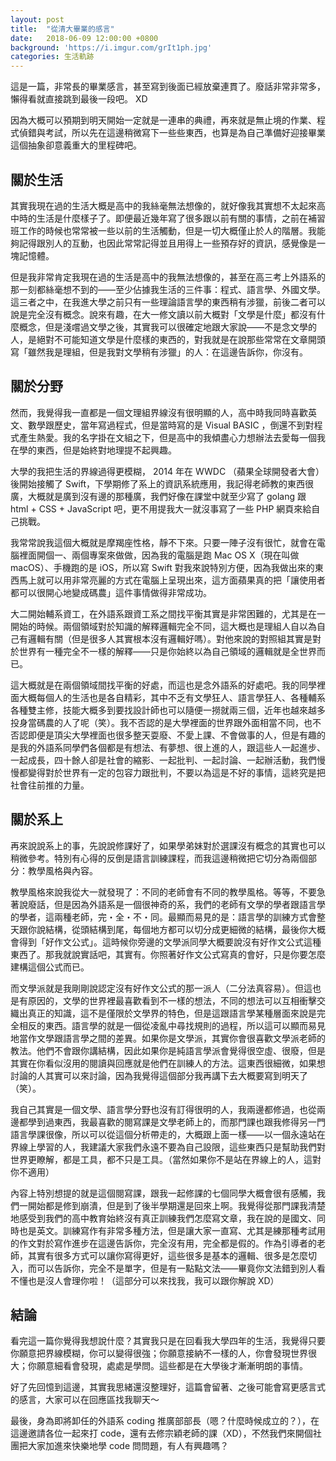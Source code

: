 ```yaml
---
layout: post
title:  "從清大畢業的感言"
date:   2018-06-09 12:00:00 +0800
background: 'https://i.imgur.com/grIt1ph.jpg'
categories: 生活軌跡
---
```


這是一篇，非常長的畢業感言，甚至寫到後面已經放棄連貫了。廢話非常非常多，懶得看就直接跳到最後一段吧。 XD

因為大概可以預期到明天開始一定就是一連串的典禮，再來就是無止境的作業、程式偵錯與考試，所以先在這邊稍微寫下一些些東西，也算是為自己準備好迎接畢業這個抽象卻意義重大的里程碑吧。

## 關於生活

其實我現在過的生活大概是高中的我絲毫無法想像的，就好像我其實想不太起來高中時的生活是什麼樣子了。即便最近幾年寫了很多跟以前有關的事情，之前在補習班工作的時候也常常被一些以前的生活觸動，但是一切大概僅止於人的階層。我能夠記得跟別人的互動，也因此常常記得並且用得上一些預存好的資訊，感覺像是一塊記憶體。

但是我非常肯定我現在過的生活是高中的我無法想像的，甚至在高三考上外語系的那一刻都絲毫想不到的——至少佔據我生活的三件事：程式、語言學、外國文學。這三者之中，在我進大學之前只有一些理論語言學的東西稍有涉獵，前後二者可以說是完全沒有概念。說來有趣，在大一修文讀以前大概對「文學是什麼」都沒有什麼概念，但是淺嚐過文學之後，其實我可以很確定地跟大家說——不是念文學的人，是絕對不可能知道文學是什麼樣的東西的，對我就是在說那些常常在文章開頭寫「雖然我是理組，但是我對文學稍有涉獵」的人：在這邊告訴你，你沒有。

## 關於分野

然而，我覺得我一直都是一個文理組界線沒有很明顯的人，高中時我同時喜歡英文、數學跟歷史，當年寫過程式，但是當時寫的是 Visual BASIC  ，倒還不到對程式產生熱愛。我的名字掛在文組之下，但是高中的我傾盡心力想辦法去愛每一個我在學的東西，但是始終對地理提不起興趣。

大學的我把生活的界線過得更模糊， 2014 年在 WWDC （蘋果全球開發者大會）後開始接觸了  Swift，下學期修了系上的資訊系統應用，我記得老師教的東西很廣，大概就是廣到沒有邊的那種廣，我們好像在課堂中就至少寫了 golang 跟  html + CSS + JavaScript 吧，更不用提我大一就沒事寫了一些 PHP 網頁來給自己挑戰。

我常常說我這個大概就是摩羯座性格，靜不下來。只要一陣子沒有很忙，就會在電腦裡面開個一、兩個專案來做做，因為我的電腦是跑 Mac OS X（現在叫做  macOS）、手機跑的是 iOS，所以寫 Swift  對我來說特別方便，因為我做出來的東西馬上就可以用非常亮麗的方式在電腦上呈現出來，這方面蘋果真的把「讓使用者都可以很開心地變成碼農」這件事情做得非常成功。

大二開始輔系資工，在外語系跟資工系之間找平衡其實是非常困難的，尤其是在一開始的時候。兩個領域對於知識的解釋邏輯完全不同，這大概也是理組人自以為自己有邏輯有關（但是很多人其實根本沒有邏輯好嗎）。對他來說的對照組其實是對於世界有一種完全不一樣的解釋——只是你始終以為自己領域的邏輯就是全世界而已。

這大概就是在兩個領域間找平衡的好處，而這也是念外語系的好處吧。我的同學裡面大概每個人的生活也是各自精彩，其中不乏有文學狂人、語言學狂人、各種輔系各種雙主修，技能大概多到要找設計師也可以隨便一撈就兩三個，近年也越來越多投身當碼農的人了呢（笑）。我不否認的是大學裡面的世界跟外面相當不同，也不否認即便是頂尖大學裡面也很多整天耍廢、不愛上課、不會做事的人，但是有趣的是我的外語系同學們各個都是有想法、有夢想、很上進的人，跟這些人一起進步、一起成長，四十餘人卻是社會的縮影、一起批判、一起討論、一起辦活動，我們慢慢都變得對於世界有一定的包容力跟批判，不要以為這是不好的事情，這終究是把社會往前推的力量。

## 關於系上

再來說說系上的事，先說說修課好了，如果學弟妹對於選課沒有概念的其實也可以稍微參考。特別有心得的反倒是語言訓練課程，而我這邊稍微把它切分為兩個部分：教學風格與內容。

教學風格來說我從大一就發現了：不同的老師會有不同的教學風格。等等，不要急著說廢話，但是因為外語系是一個很神奇的系，我們的老師有文學的學者跟語言學的學者，這兩種老師，完・全・不・同。最顯而易見的是：語言學的訓練方式會整天跟你說結構，從頭結構到尾，每個地方都可以切分成更細微的結構，最後你大概會得到「好作文公式」。這時候你旁邊的文學派同學大概要說沒有好作文公式這種東西了。那我就說實話吧，其實有。你照著好作文公式寫真的會好，只是你要怎麼建構這個公式而已。

而文學派就是我剛剛說認定沒有好作文公式的那一派人（二分法真容易）。但這也是有原因的，文學的世界裡最喜歡看到不一樣的想法，不同的想法可以互相衝擊交織出真正的知識，這不是僅限於文學界的特色，但是這跟語言學某種層面來說是完全相反的東西。語言學的就是一個從凌亂中尋找規則的過程，所以這可以顯而易見地當作文學跟語言學之間的差異。如果你是文學派，其實你會很喜歡文學派老師的教法。他們不會跟你講結構，因此如果你是純語言學派會覺得很空虛、很廢，但是其實在你看似沒用的閱讀與回應就是他們在訓練人的方法。這東西很細微，如果想討論的人其實可以來討論，因為我覺得這個部分我再講下去大概要寫到明天了（笑）。

我自己其實是一個文學、語言學分野也沒有訂得很明的人，我兩邊都修過，也從兩邊都學到過東西，我最喜歡的閱寫課是文學老師上的，而那門課也跟我修得另一門語言學課很像，所以可以從這個分析帶走的，大概跟上面一樣——以一個永遠站在界線上學習的人，我建議大家我們永遠不要為自己設限，這些東西只是幫助我們對世界更瞭解，都是工具，都不只是工具。（當然如果你不是站在界線上的人，這對你不適用）

內容上特別想提的就是這個閱寫課，跟我一起修課的七個同學大概會很有感觸，我們一開始都是修到崩潰，但是到了後半學期還是回來上啊。我覺得從那門課我清楚地感受到我們的高中教育始終沒有真正訓練我們怎麼寫文章，我在說的是國文、同時也是英文。訓練寫作有非常多種方法，但是讓大家一直寫、尤其是練那種考試用的作文對於寫作進步在這邊告訴你，完全沒有用，完全都是假的。作為引導者的老師，其實有很多方式可以讓你寫得更好，這些很多是基本的邏輯、很多是怎麼切入，而可以告訴你，完全不是單字，但是有一點點文法——畢竟你文法錯到別人看不懂也是沒人會理你啦！（這部分可以來找我，我可以跟你解說  XD）

## 結論

看完這一篇你覺得我想說什麼？其實我只是在回看我大學四年的生活，我覺得只要你願意把界線模糊，你可以變得很強；你願意接納不一樣的人，你會發現世界很大；你願意細看會發現，處處是學問。這些都是在大學後才漸漸明朗的事情。

好了先回憶到這邊，其實我思緒還沒整理好，這篇會留著、之後可能會寫更感言式的感言，大家可以在回應區找我聊天～

最後，身為即將卸任的外語系 coding 推廣部部長（嗯？什麼時候成立的？），在這邊邀請各位一起來打 code，還有去修宗穎老師的課（XD），不然我們來開個社團把大家加進來快樂地學 code 問問題，有人有興趣嗎？